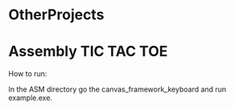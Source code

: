 # OtherProjects

# Assembly TIC TAC TOE

  How to run:
  
  In the ASM directory go the canvas_framework_keyboard and run example.exe.
